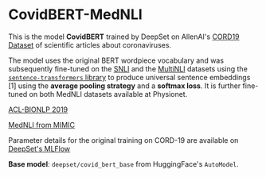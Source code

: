 # CovidBERT-MedNLI

This is the model **CovidBERT** trained by DeepSet on AllenAI's [CORD19 Dataset](https://pages.semanticscholar.org/coronavirus-research) of scientific articles about coronaviruses.

The model uses the original BERT wordpiece vocabulary and was subsequently fine-tuned on the [SNLI](https://nlp.stanford.edu/projects/snli/) and the [MultiNLI](https://www.nyu.edu/projects/bowman/multinli/) datasets using the [`sentence-transformers` library](https://github.com/UKPLab/sentence-transformers/) to produce universal sentence embeddings [1] using the **average pooling strategy** and a **softmax loss**.
It is further fine-tuned on both MedNLI datasets available at Physionet. 

[ACL-BIONLP 2019](https://physionet.org/content/mednli-bionlp19/1.0.1/)

[MedNLI from MIMIC](https://physionet.org/content/mednli/1.0.0/)


Parameter details for the original training on CORD-19 are available on [DeepSet's MLFlow](https://public-mlflow.deepset.ai/#/experiments/2/runs/ba27d00c30044ef6a33b1d307b4a6cba)

**Base model**: `deepset/covid_bert_base` from HuggingFace's `AutoModel`.

